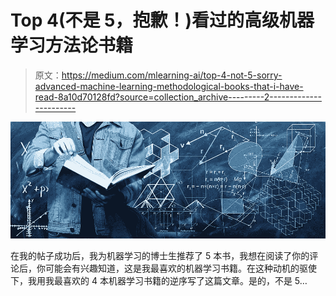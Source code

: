# Top 4(不是 5，抱歉！)看过的高级机器学习方法论书籍

> 原文：<https://medium.com/mlearning-ai/top-4-not-5-sorry-advanced-machine-learning-methodological-books-that-i-have-read-8a10d70128fd?source=collection_archive---------2----------------------->

![](img/3ec8f0d493444b1d0b652cc45f4bde22.png)

在我的帖子成功后，我为机器学习的博士生推荐了 5 本书，我想在阅读了你的评论后，你可能会有兴趣知道，这是我最喜欢的机器学习书籍。在这种动机的驱使下，我用我最喜欢的 4 本机器学习书籍的逆序写了这篇文章。是的，不是 5…